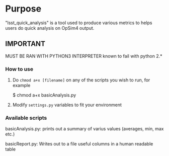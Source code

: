 # Purpose

"lsst_quick_analysis" is a tool used to produce various metrics to helps users
do quick analysis on OpSim4 output.

## IMPORTANT

MUST BE RAN WITH PYTHON3 INTERPRETER
known to fail with python 2.*

### How to use

1) Do `chmod a+x [filename]` on any of the scripts you wish to run, for example

	$ chmod a+x basicAnalysis.py

2) Modify `settings.py` variables to fit your environment


### Available scripts

basicAnalysis.py: prints out a summary of varius values (averages, min, max etc.)

basicReport.py: Writes out to a file useful columns in a human readable table


